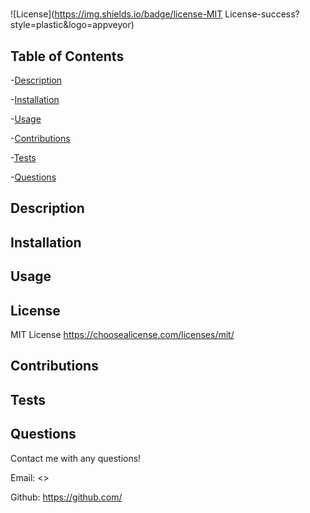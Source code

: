 
  # 

  ![License](https://img.shields.io/badge/license-MIT License-success?style=plastic&logo=appveyor)

  ## Table of Contents
  -[Description](#description)

  -[Installation](#installation)

  -[Usage](#usage)

  -[Contributions](#contributions)

  -[Tests](#tests)

  -[Questions](#questions)


  ## Description
  

  ## Installation
  

  ## Usage
  
  ## License
   MIT License
  <https://choosealicense.com/licenses/mit/>
  ## Contributions
  

  ## Tests
  

  ## Questions
  Contact me with any questions!

  Email: <>

  Github: <https://github.com/>
